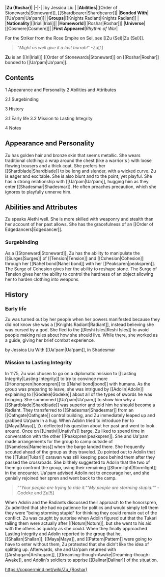 |**Zu (Roshar)**|
|-|-|
|by  Jessica Liu |
|**Abilities**|[[Order of Stonewards\|Stoneward]], [[Shardbearer\|Shardbearer]]|
|**Bonded With**|[[Ua'pam\|Ua'pam]]|
|**Groups**|[[Knights Radiant\|Knights Radiant]] |
|**Nationality**|[[Iriali\|Iriali]]|
|**Homeworld**|[[Roshar\|Roshar]]|
|**Universe**|[[Cosmere\|Cosmere]]|
|**First Appeared**|*Rhythm of War*|

For the Striker from the Rose Empire on Sel, see [[Zu (Sel)\|Zu (Sel)]].
>“*Might as well give it a last hurrah!*”
\-Zu[1]


**Zu** is an [[Iri\|Iriali]] [[Order of Stonewards\|Stoneward]] on [[Roshar\|Roshar]] bonded to [[Ua'pam\|Ua'pam]].

## Contents

1 Appearance and Personality
2 Abilities and Attributes

2.1 Surgebinding


3 History

3.1 Early life
3.2 Mission to Lasting Integrity


4 Notes


## Appearance and Personality
Zu has golden hair and bronze skin that seems metallic. She wears traditional clothing: a wrap around the chest (like a warrior's ) with loose flowing trousers and a thick coat.
She prefers her [[Shardblade\|Shardblade]] to be long and slender, with a wicked curve.
Zu is eager and excitable. She is also blunt and to the point, yet playful. She has a strong relationship with [[Ua'pam\|Ua'pam]], hugging him as they enter [[Shadesmar\|Shadesmar]]. He often preaches precaution, which she ignores to playfully unnerve him.

## Abilities and Attributes
Zu speaks Alethi well. She is more skilled with weaponry and stealth than her account of her past allows. She has the gracefulness of an [[Order of Edgedancers\|Edgedancer]].

### Surgebinding
As a [[Stoneward\|Stoneward]], Zu has the ability to manipulate the [[Surges\|Surges]] of [[Tension\|Tension]] and [[Cohesion\|Cohesion]] through her [[Nahel bond\|Nahel bond]] with her [[Peakspren\|peakspren]]. The Surge of Cohesion gives her the ability to reshape stone. The Surge of Tension gives her the ability to control the hardness of an object allowing her to harden clothing into weapons.

## History
### Early life
Zu was turned out by her people when her powers manifested because they did not know she was a [[Knights Radiant\|Radiant]], instead believing she was cursed by a god. She fled to the [[Reshi Isles\|Reshi Isles]] to avoid people making rules about how she should live. While there, she worked as a guide, giving her brief combat experience.

 by  Jessica Liu  With [[Ua'pam\|Ua'pam]], in Shadesmar
### Mission to Lasting Integrity
In 1175, Zu was chosen to go on a diplomatic mission to [[Lasting Integrity\|Lasting Integrity]] to try to convince more [[Honorspren\|honorspren]] to [[Nahel bond\|bond]] with humans. As the group was preparing to leave, she was intrigued by [[Adolin\|Adolin]] explaining to [[Godeke\|Godeke]] about all of the types of swords he was bringing. She summoned [[Ua'pam\|Ua'pam]] to show him why a [[Shardblade\|Shardblade]] was superior and told him he should become a Radiant. They transferred to [[Shadesmar\|Shadesmar]] from an [[Oathgate\|Oathgate]] control building, and Zu immediately leaped up and grabbed Ua'pam in a hug. When Adolin tried to introduce her to [[Maya\|Maya]], Zu deflected his question about her past and went to look around.
Once on [[Unativi\|Unativi's]] barge, Zu liked to spend time in conversation with the other [[Peakspren\|peakspren]]. She and Ua'pam made arrangements for the group to camp outside of [[Nameless\|Nameless]] when the barge landed there. She frequently scouted ahead of the group as they traveled. Zu pointed out to Adolin that the [[Tukar\|Tukari]] caravan was still keeping pace behind them after they passed the crossroads. She blithely suggested to Adolin that the two of them go confront the group, using their remaining [[Stormlight\|Stormlight]] in the encounter. Ua'pam advised Adolin not to encourage her, and she genially rejoined her spren and went back to the camp.

>“*"Your people are trying to ride it.""My people are storming stupid."*”
\-Godeke and Zu[5]

When Adolin and the Radiants discussed their approach to the honorspren, Zu admitted that she had no patience for politics and would simply tell them they were "being storming stupid" for thinking they could remain out of the conflict. Zu was caught by surprise when Adolin figured out that the Tukari tailing them were actually after [[Notum\|Notum]], but she went to his aid with the others as quickly as she could. When they finally approached Lasting Integrity and Adolin reported to the group that he, [[Shallan\|Shallan]], [[Maya\|Maya]], and [[Pattern\|Pattern]] were going to have to enter without them, Zu protested that she didn't like the idea of splitting up. Afterwards, she and Ua'pam returned with [[Arshqqam\|Arshqqam]], [[Dreaming-though-Awake\|Dreaming-though-Awake]], and Adolin's soldiers to apprise [[Dalinar\|Dalinar]] of the situation.



https://coppermind.net/wiki/Zu_(Roshar)